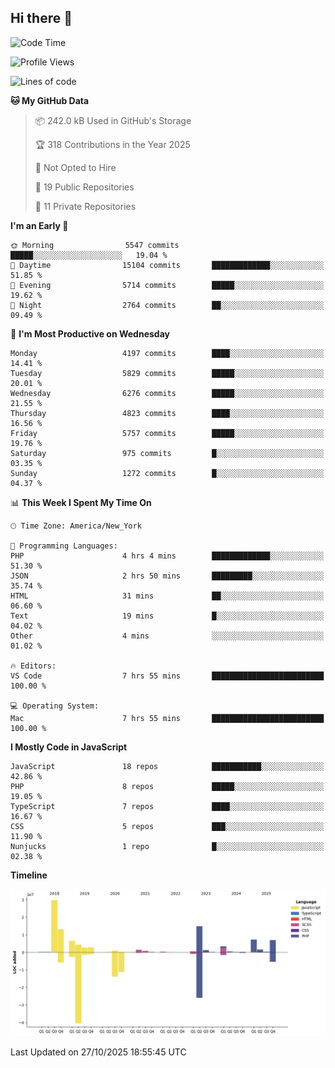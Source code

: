 ## Hi there 👋

<!--START_SECTION:waka-->
![Code Time](http://img.shields.io/badge/Code%20Time-430%20hrs%2027%20mins-blue)

![Profile Views](http://img.shields.io/badge/Profile%20Views-0-blue)

![Lines of code](https://img.shields.io/badge/From%20Hello%20World%20I%27ve%20Written-98.6%20million%20lines%20of%20code-blue)

**🐱 My GitHub Data** 

> 📦 242.0 kB Used in GitHub's Storage 
 > 
> 🏆 318 Contributions in the Year 2025
 > 
> 🚫 Not Opted to Hire
 > 
> 📜 19 Public Repositories 
 > 
> 🔑 11 Private Repositories 
 > 
**I'm an Early 🐤** 

```text
🌞 Morning                5547 commits        █████░░░░░░░░░░░░░░░░░░░░   19.04 % 
🌆 Daytime                15104 commits       █████████████░░░░░░░░░░░░   51.85 % 
🌃 Evening                5714 commits        █████░░░░░░░░░░░░░░░░░░░░   19.62 % 
🌙 Night                  2764 commits        ██░░░░░░░░░░░░░░░░░░░░░░░   09.49 % 
```
📅 **I'm Most Productive on Wednesday** 

```text
Monday                   4197 commits        ████░░░░░░░░░░░░░░░░░░░░░   14.41 % 
Tuesday                  5829 commits        █████░░░░░░░░░░░░░░░░░░░░   20.01 % 
Wednesday                6276 commits        █████░░░░░░░░░░░░░░░░░░░░   21.55 % 
Thursday                 4823 commits        ████░░░░░░░░░░░░░░░░░░░░░   16.56 % 
Friday                   5757 commits        █████░░░░░░░░░░░░░░░░░░░░   19.76 % 
Saturday                 975 commits         █░░░░░░░░░░░░░░░░░░░░░░░░   03.35 % 
Sunday                   1272 commits        █░░░░░░░░░░░░░░░░░░░░░░░░   04.37 % 
```


📊 **This Week I Spent My Time On** 

```text
🕑︎ Time Zone: America/New_York

💬 Programming Languages: 
PHP                      4 hrs 4 mins        █████████████░░░░░░░░░░░░   51.30 % 
JSON                     2 hrs 50 mins       █████████░░░░░░░░░░░░░░░░   35.74 % 
HTML                     31 mins             ██░░░░░░░░░░░░░░░░░░░░░░░   06.60 % 
Text                     19 mins             █░░░░░░░░░░░░░░░░░░░░░░░░   04.02 % 
Other                    4 mins              ░░░░░░░░░░░░░░░░░░░░░░░░░   01.02 % 

🔥 Editors: 
VS Code                  7 hrs 55 mins       █████████████████████████   100.00 % 

💻 Operating System: 
Mac                      7 hrs 55 mins       █████████████████████████   100.00 % 
```

**I Mostly Code in JavaScript** 

```text
JavaScript               18 repos            ███████████░░░░░░░░░░░░░░   42.86 % 
PHP                      8 repos             █████░░░░░░░░░░░░░░░░░░░░   19.05 % 
TypeScript               7 repos             ████░░░░░░░░░░░░░░░░░░░░░   16.67 % 
CSS                      5 repos             ███░░░░░░░░░░░░░░░░░░░░░░   11.90 % 
Nunjucks                 1 repo              █░░░░░░░░░░░░░░░░░░░░░░░░   02.38 % 
```



**Timeline**

![Lines of Code chart](https://raw.githubusercontent.com/wilbertcaba/wilbertcaba/main/assets/bar_graph.png)


 Last Updated on 27/10/2025 18:55:45 UTC
<!--END_SECTION:waka-->

<!--
**wilbertcaba/wilbertcaba** is a ✨ _special_ ✨ repository because its `README.md` (this file) appears on your GitHub profile.

Here are some ideas to get you started:

- 🔭 I’m currently working on ...
- 🌱 I’m currently learning ...
- 👯 I’m looking to collaborate on ...
- 🤔 I’m looking for help with ...
- 💬 Ask me about ...
- 📫 How to reach me: ...
- 😄 Pronouns: ...
- ⚡ Fun fact: ...
-->
